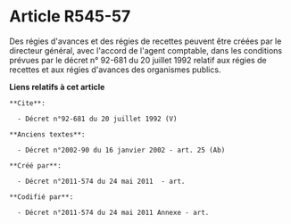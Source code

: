 # Article R545-57

Des régies d'avances et des régies de recettes peuvent être créées par le directeur général, avec l'accord de l'agent
comptable, dans les conditions prévues par le décret n° 92-681 du 20 juillet 1992 relatif aux régies de recettes et aux
régies d'avances des organismes publics.

**Liens relatifs à cet article**

	**Cite**:

	  - Décret n°92-681 du 20 juillet 1992 (V)

	**Anciens textes**:

	  - Décret n°2002-90 du 16 janvier 2002 - art. 25 (Ab)

	**Créé par**:

	  - Décret n°2011-574 du 24 mai 2011  - art.

	**Codifié par**:

	  - Décret n°2011-574 du 24 mai 2011 Annexe - art.

